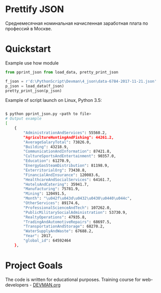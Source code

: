 # Prettify JSON

Среднемесячная номинальная начисленная заработная плата по профессий в Москве.

# Quickstart

Example use how module

```python
from pprint_json from load_data, pretty_print_json

f_json = r'd:\PythonScript\Devman\4_json\data-6784-2017-11-21.json'
p_json = load_data(f_json)
pretty_print_json(p_json)
```

Example of script launch on Linux, Python 3.5:

```bash

$ python pprint_json.py <path to file>
# Output example
[
    {
        "AdministrationAndServices": 55560.2,
        "AgricultureHuntingAndFishing": 44261.2,
        "AverageSalaryTotal": 73826.0,
        "Building": 43218.9,
        "CommunicationAndInformation": 87421.8,
        "CultureSportsAndEntertainment": 90357.0,
        "Education": 61270.9,
        "EnergyGasSteamDistribution": 81198.9,
        "ExterritorialOrg": 73438.8,
        "FinancialAndInsurance": 120083.6,
        "HealthcareAndSocialServices": 64161.7,
        "HotelsAndCatering": 35941.7,
        "Manufacturing": 75781.9,
        "Mining": 120491.5,
        "Month": "\u042f\u043d\u0432\u0430\u0440\u044c",
        "OtherServices": 89174.6,
        "ProfessionalScienceAndTech": 107262.0,
        "PublicMilitarySocialAdministration": 53730.9,
        "RealtyOperations": 47935.8,
        "TradingAndAutomotiveRepairs": 68697.5,
        "TransportationAndStorage": 68270.2,
        "WaterSupplyAndWaste": 67688.2,
        "Year": 2017,
        "global_id": 64592464
    },

```

# Project Goals

The code is written for educational purposes. Training course for web-developers - [DEVMAN.org](https://devman.org)
